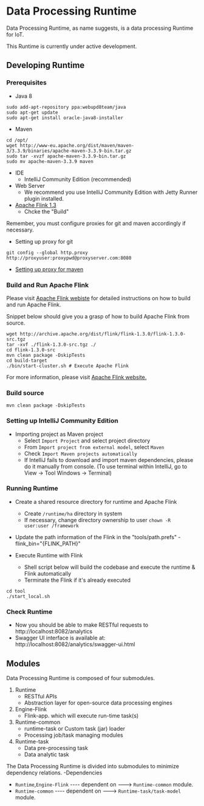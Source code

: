 Data Processing Runtime
================================

Data Processing Runtime, as name suggests, is a data processing Runtime for IoT.
 
This Runtime is currently under active development.

## Developing Runtime ##
### Prerequisites ###
- Java 8
```shell
sudo add-apt-repository ppa:webupd8team/java
sudo apt-get update
sudo apt-get install oracle-java8-installer
```
- Maven
```shell
cd /opt/
wget http://www-eu.apache.org/dist/maven/maven-3/3.3.9/binaries/apache-maven-3.3.9-bin.tar.gz
sudo tar -xvzf apache-maven-3.3.9-bin.tar.gz
sudo mv apache-maven-3.3.9 maven
```
- IDE
  - IntelliJ Community Edition (recommended)
- Web Server
  - We recommend you use IntelliJ Community Edition with Jetty Runner plugin installed.
- [Apache Flink 1.3](https://flink.apache.org)
  - Chcke the "Build"


Remember, you must configure proxies for git and maven accordingly if necessary.

- Setting up proxy for git
```shell
git config --global http.proxy http://proxyuser:proxypwd@proxyserver.com:8080
```
- [Setting up proxy for maven](https://maven.apache.org/guides/mini/guide-proxies.html)


### Build and Run Apache Flink ###
Please visit [Apache Flink webiste](https://flink.apache.org) for detailed instructions on how to build and run Apache Flink.

Snippet below should give you a grasp of how to build Apache Flink from source.
```
wget http://archive.apache.org/dist/flink/flink-1.3.0/flink-1.3.0-src.tgz
tar -xvf ./flink-1.3.0-src.tgz ./
cd flink-1.3.0-src
mvn clean package -DskipTests
cd build-target
./bin/start-cluster.sh # Execute Apache Flink
```
For more information, please visit [Apache Flink website.](https://flink.apache.org)


### Build source ###

```shell
mvn clean package -DskipTests 
```

### Setting up IntelliJ Community Edition ###

- Importing project as Maven project
  - Select `Import Project` and select project directory 
  - From `Import project from external model`, select `Maven`
  - Check `Import Maven projects automatically`
  - If IntelliJ fails to download and import maven dependencies, please do it manually from console.
    (To use terminal within IntelliJ, go to View -> Tool Windows -> Terminal)

### Running Runtime ###

- Create a shared resource directory for runtime and Apache Flink
  - Create `/runtime/ha` directory in system
  - If necessary, change directory ownership to user
  `chown -R user:user /framework`

- Update the path information of the Flink in the "tools/path.prefs"
  -flink_bin="{FLINK_PATH}"
     
- Execute Runtime with Flink
  - Shell script below will build the codebase and execute the runtime & Flink automatically
  - Terminate the Flink if it's already executed
```shell
cd tool
./start_local.sh
```

### Check Runtime ###

- Now you should be able to make RESTful requests to http://localhost:8082/analytics
- Swagger UI interface is available at: http://localhost:8082/analytics/swagger-ui.html


## Modules ##

Data Processing Runtime is composed of four submodules.
1. Runtime
   - RESTful APIs
   - Abstraction layer for open-source data processing engines
2. Engine-Flink
   - Flink-app. which will execute run-time task(s) 
3. Runtime-common
   - runtime-task or Custom task (jar) loader
   - Processing job/task managing modules
4. Runtime-task
   - Data pre-processing task
   - Data analytic task

The Data Processing Runtime is divided into submodules to minimize dependency relations.
 -Dependencies
  - `Runtime`,`Engine-Flink` ---- dependent on ---> `Runtime-common` module.
  - `Runtime-common`         ---- dependent on ---> `Runtime-task/task-model` module.



